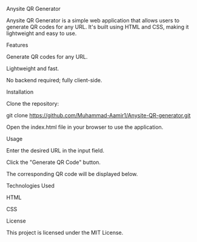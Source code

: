 Anysite QR Generator

Anysite QR Generator is a simple web application that allows users to generate QR codes for any URL. It's built using HTML and CSS, making it lightweight and easy to use.

Features

Generate QR codes for any URL.

Lightweight and fast.

No backend required; fully client-side.

Installation

Clone the repository:

git clone https://github.com/Muhammad-Aamir1/Anysite-QR-generator.git


Open the index.html file in your browser to use the application.

Usage

Enter the desired URL in the input field.

Click the "Generate QR Code" button.

The corresponding QR code will be displayed below.

Technologies Used

HTML

CSS

License

This project is licensed under the MIT License.
